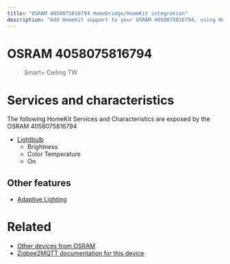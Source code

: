 ```yaml
---
title: "OSRAM 4058075816794 Homebridge/HomeKit integration"
description: "Add HomeKit support to your OSRAM 4058075816794, using Homebridge, Zigbee2MQTT and homebridge-z2m."
---
```

<!---
This file has been GENERATED using src/docgen/docgen.ts
DO NOT EDIT THIS FILE MANUALLY!
-->
# OSRAM 4058075816794
> Smart+ Ceiling TW


# Services and characteristics
The following HomeKit Services and Characteristics are exposed by
the OSRAM 4058075816794

* [Lightbulb](../../light.md)
  * Brightness
  * Color Temperature
  * On


## Other features
* [Adaptive Lighting](../../light.md)


# Related
* [Other devices from OSRAM](../index.md#osram)
* [Zigbee2MQTT documentation for this device](https://www.zigbee2mqtt.io/devices/4058075816794.html)
